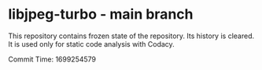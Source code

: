# libjpeg-turbo - main branch

This repository contains frozen state of the repository.
Its history is cleared. It is used only for static code
analysis with Codacy.

Commit Time: 1699254579